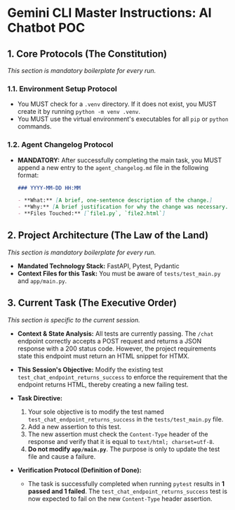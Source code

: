 # Gemini CLI Master Instructions: AI Chatbot POC

## 1. Core Protocols (The Constitution)

_This section is mandatory boilerplate for every run._

### 1.1. Environment Setup Protocol

- You MUST check for a `.venv` directory. If it does not exist, you MUST create it by running `python -m venv .venv`.
- You MUST use the virtual environment's executables for all `pip` or `python` commands.

### 1.2. Agent Changelog Protocol

- **MANDATORY:** After successfully completing the main task, you MUST append a new entry to the `agent_changelog.md` file in the following format:
  ```markdown
  ### YYYY-MM-DD HH:MM

  - **What:** [A brief, one-sentence description of the change.]
  - **Why:** [A brief justification for why the change was necessary.]
  - **Files Touched:** [`file1.py`, `file2.html`]
  ```

## 2. Project Architecture (The Law of the Land)

_This section is mandatory boilerplate for every run._

- **Mandated Technology Stack:** FastAPI, Pytest, Pydantic
- **Context Files for this Task:** You must be aware of `tests/test_main.py` and `app/main.py`.

## 3. Current Task (The Executive Order)

_This section is specific to the current session._

- **Context & State Analysis:** All tests are currently passing. The `/chat` endpoint correctly accepts a POST request and returns a JSON response with a 200 status code. However, the project requirements state this endpoint must return an HTML snippet for HTMX.

- **This Session's Objective:** Modify the existing test `test_chat_endpoint_returns_success` to enforce the requirement that the endpoint returns HTML, thereby creating a new failing test.

- **Task Directive:**

  1.  Your sole objective is to modify the test named `test_chat_endpoint_returns_success` in the `tests/test_main.py` file.
  2.  Add a new assertion to this test.
  3.  The new assertion must check the `Content-Type` header of the response and verify that it is equal to `text/html; charset=utf-8`.
  4.  **Do not modify `app/main.py`**. The purpose is only to update the test file and cause a failure.

- **Verification Protocol (Definition of Done):**
  - The task is successfully completed when running `pytest` results in **1 passed and 1 failed**. The `test_chat_endpoint_returns_success` test is now expected to fail on the new `Content-Type` header assertion.
